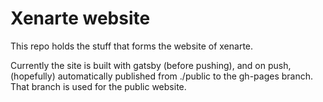 # Xenarte website

This repo holds the stuff that forms the website of xenarte.

Currently the site is built with gatsby (before pushing), and on push, (hopefully) automatically published from ./public to the gh-pages branch. That branch is used for the public website.
